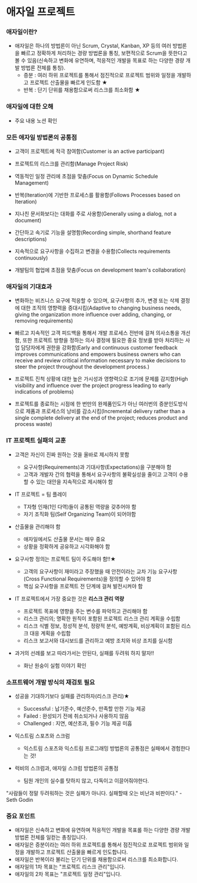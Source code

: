 # 애자일 프로젝트

### 애자일이란?

- 애자일은 하나의 방법론이 아닌 Scrum, Crystal, Kanban, XP 등의 여러 방법론을 빠르고 정확하게 처리하는 경량 방법론을 통칭, 보편적으로 Scrum을 뜻한다고 볼 수 있음(신속하고 변화에 유연하며, 적응적인 개발을 목표로 하는 다양한 경량 개발 방법론 전체를 통칭).
  - 증분 : 여러 하위 프로젝트를 통해서 점진적으로 프로젝트 범위와 일정을 개발하고 프로젝트 산출물을 빠르게 인도함 ★
  - 반복 : 단기 단위를 채용함으로써 리스크를 최소화함 ★



### 애자일에 대한 오해

- 주요 내용 노션 확인



### 모든 애자일 방법론의 공통점

- 고객이 프로젝트에 적극 참여함(Customer is an active participant)
- 프로젝트의 리스크를 관리함(Manage Project Risk)
- 역동적인 일정 관리에 초점을 맞춤(Focus on Dynamic Schedule Management)
- 반복(Iteration)에 기반한 프로세스를 활용함(Follows Processes based on Iteration)

- 지나친 문서화보다는 대화를 주로 사용함(Generally using a dialog, not a document)
- 간단하고 속기로 기능을 설명함(Recording simple, shorthand feature descriptions)
- 지속적으로 요구사항을 수집하고 변경을 수용함(Collects requirements continuously)
- 개발팀의 협업에 초점을 맞춤(Focus on development team's collaboration)



### 애자일의 기대효과

- 변화하는 비즈니스 요구에 적응할 수 있으며, 요구사항의 추가, 변경 또는 삭제 결정에 대한 조직의 영향력을 증대시킴(Adaptive to changing business needs, giving the organization more influence over adding, changing, or removing requirements)
- 빠르고 지속적인 고객 피드백을 통해서 개발 프로세스 전반에 걸쳐 의사소통을 개선함, 또한 프로젝트 방향을 정하는 의사 결정에 필요한 중요 정보를 받아 처리하는 사업 담당자에게 권한을 강화함(Early and continuous customer feedback improves communications and empowers business owners who can receive and review critical information necessary to make decisions to steer the project throughout the development process.)

- 프로젝트 진척 상황에 대한 높은 가시성과 영향력으로 조기에 문제를 감지함(High visibility and influence over the project progress leading to early indications of problems)
- 프로젝트를 종료하는 시점에 한 번만의 완제품인도가 아닌 여러번의 증분인도방식으로 제품과 프로세스의 낭비를 감소시킴(Incremental delivery rather than a single complete delivery at the end of the project; reduces product and process waste)



### IT 프로젝트 실패의 교훈

- 고객은 자신이 진짜 원하는 것을 올바로 제시하지 못함
  - 요구사항(Requirements)과 기대사항(Expectations)을 구분해야 함
  - 고객과 개발자 간의 협력을 통해서 요구사항의 불확실성을 줄이고 고객이 수용할 수 있는 대안을 지속적으로 제시해야 함
- IT 프로젝트 = 팀 플레이
  - T자형 인재(1인 다역)들이 공통된 역량을 갖추어야 함
  - 자기 조직화 팀(Self Organizing Team)이 되어야함

- 산출물을 관리해야 함
  - 애자일에서도 산출물 문서는 매우 중요
  - 상황을 정확하게 공유하고 시각화해야 함
- 요구사항 정의는 프로젝트 팀이 주도해야 함!!★
  - 고객의 요구사항이 재미라고 주장했을 때 안전이라는 교차 기능 요구사항(Cross Functional Requirements)을 정의할 수 있어야 함
  - 핵심 요구사항을 프로젝트 전 단계에 걸쳐 발전시켜야 함

- IT 프로젝트에서 가장 중요한 것은 **리스크 관리 역량**
  - 프로젝트 목표에 영향을 주는 변수를 파악하고 관리해야 함
  - 리스크 관리의; 명확한 원칙이 포함된 프로젝트 리스크 관리 계획을 수립함
  - 리스크 식별 정보, 정성적 분석, 정량적 분석, 예방계획, 비상계획이 포함된 리스크 대응 계획을 수립함
  - 리스크 보고서와 대시보드를 관리하고 예방 조치와 비상 조치를 실시함

 

- 과거의 선례를 보고 따라가서는 안된다, 실패를 두려워 하지 말자!!
  - 화난 원숭이 실험 이야기 확인



### 소프트웨어 개발 방식의 재검토 필요

- 성공을 기대하기보다 실패를 관리하자(리스크 관리)★
  - Successful : 납기준수, 예산준수, 만족할 만한 기능 제공
  - Failed : 완성되기 전에 취소되거나 사용하지 않음
  - Challenged : 지연, 예산초과, 필수 기능 제공 미흡



- 익스트림 스포츠와 스크럼

  - 익스트림 스포츠와 익스트림 프로그래밍 방법론의 공통점은 실패에서 경험한다는 것!

    

- 럭비의 스크럼과, 애자일 스크럼 방법론의 공통점

  - 팀원 개인의 실수를 탓하지 않고, 다독이고 이끌어줘야한다.



"사람들이 정말 두려워하는 것은 실패가 아니다. 실패할때 오는 비난과 비판이다." - Seth Godin



### 중요 포인트

- 애자일은 신속하고 변화에 유연하며 적응적인 개발을 목표롤 하는 다양한 경량 개발 방법론 전체를 일컫는 총칭입니다.
- 애자일은 증분이라는 여러 하위 프로젝트를 통해서 점진적으로 프로젝트 범위와 일정을 개발하고 프로젝트 산출물을 빠르게 인도합니다.
- 애자일은 반복이라 불리는 단기 단위를 채용함으로써 리스크를 최소화합니다.
- 애자일의 1차 목표는 "프로젝트 리스크 관리"입니다.
- 애자일의 2차 목표는 "프로젝트 일정 관리"입니다.